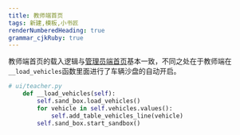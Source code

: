 ```yaml
---
title: 教师端首页
tags: 新建,模板,小书匠
renderNumberedHeading: true
grammar_cjkRuby: true
---
```



教师端首页的载入逻辑与[管理员端首页](http://192.168.10.106:8080/project/3?p=253)基本一致，不同之处在于教师端在`__load_vehicles`函数里面进行了车辆沙盘的自动开启。

``` py
# ui/teacher.py
    def __load_vehicles(self):
        self.sand_box.load_vehicles()
        for vehicle in self.vehicles.values():
            self.add_table_vehicles_line(vehicle)
        self.sand_box.start_sandbox()
```